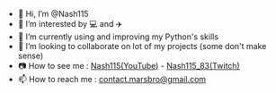 - 👋 Hi, I’m @Nash115
- 👀 I’m interested by 💻 and ✈️
- 🌱 I’m currently using and improving my Python's skills
- 💞️ I’m looking to collaborate on lot of my projects (some don't make sense)
- 📷 How to see me : [Nash115(YouTube)](https://www.youtube.com/channel/UCE2y3l9QOn9zHOb_6nGg5ow) - [Nash115_83(Twitch)](https://www.twitch.tv/nash115_83)
- 📫 How to reach me : contact.marsbro@gmail.com

